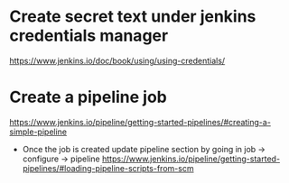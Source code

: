 
# Create secret text under jenkins credentials manager 
https://www.jenkins.io/doc/book/using/using-credentials/

# Create a pipeline job 
https://www.jenkins.io/pipeline/getting-started-pipelines/#creating-a-simple-pipeline

- Once the job is created update pipeline section by going in job -> configure -> pipeline
https://www.jenkins.io/pipeline/getting-started-pipelines/#loading-pipeline-scripts-from-scm
